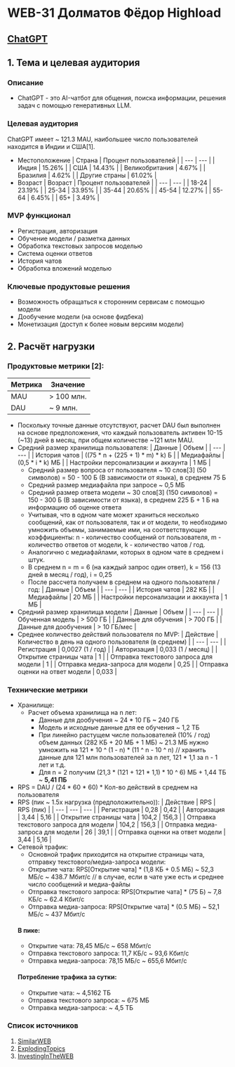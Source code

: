 # WEB-31 Долматов Фёдор Highload
## [ChatGPT](https://chatgpt.com)

## 1. Тема и целевая аудитория
### Описание
  - ChatGPT - это AI-чатбот для общения, поиска информации, решения задач с помощью генеративных LLM.
### Целевая аудитория
  ChatGPT имеет ~ 121.3 MAU, наибольшее число пользователей находится в Индии и США[1].
  - Местоположение
    | Страна  | Процент пользователей |
    | --- | --- |
    | Индия | 15.26% |
    | США | 14.43% |
    | Великобритания | 4.67% |
    | Бразилия | 4.62% |
    | Другие страны  | 61.02% |
  - Возраст
    | Возраст  | Процент пользователей |
    | --- | --- |
    | 18-24 | 23.19% |
    | 25-34 | 33.95% |
    | 35-44 | 20.65% |
    | 45-54 | 12.27% |
    | 55-64 | 6.45% |
    | 65+  | 3.49% |
### MVP функционал
  - Регистрация, авторизация
  - Обучение модели / разметка данных
  - Обработка текстовых запросов моделью
  - Система оценки ответов
  - История чатов
  - Обработка вложений моделью
### Ключевые продуктовые решения
  - Возможность обращаться к сторонним сервисам с помощью модели
  - Дообучение модели (на основе фидбека)
  - Монетизация (доступ к более новым версиям модели)
## 2. Расчёт нагрузки
### Продуктовые метрики [2]:
  | Метрика  | Значение |
  | --- | --- |
  | MAU | > 100 млн. |
  | DAU | ~ 9 млн. |
  - Поскольку точные данные отсутствуют, расчет DAU был выполнен на основе предположения, что каждый пользователь активен 10-15 (~13) дней в месяц, при общем количестве ~121 млн MAU.
- Средний размер хранилища пользователя:
  | Данные  | Объем |
  | --- | --- |
  | История чатов | ((75 * n + (225 + 1) * m) * k) Б  |
  | Медиафайлы | (0,5 * i * k) МБ |
  | Настройки персонализации и аккаунта | 1 МБ |
  - Средний размер вопроса от пользователя ~ 10 слов[3] (50 символов) = 50 - 100 Б (В зависимости от языка), в среднем 75 Б
  - Средний размер медиафайла при запросе ~ 0,5 МБ
  - Средний размер ответа модели ~ 30 слов[3] (150 символов) = 150 - 300 Б (В зависимости от языка), в среднем 225 Б + 1 Б на информацию об оценке ответа
  - Учитывая, что в одном чате может храниться несколько сообщений, как от пользователя, так и от модели, то необходимо умножить объемы, занимаемые ими, на соответствующие коэффициенты: n - количество сообщений от пользователя, m - количество ответов от модели, k - количество чатов / год.
  - Аналогично с медиафайлами, которых в одном чате в среднем i штук.
  - В среднем n = m = 6 (на каждый запрос один ответ), k = 156 (13 дней в месяц / год), i = 0,25
  - После рассчета получаем в среднем на одного пользователя / год:
    | Данные  | Объем |
    | --- | --- |
    | История чатов | 282 КБ |
    | Медиафайлы | 20 МБ |
    | Настройки персонализации и аккаунта | 1 МБ |
- Средний размер хранилища модели
  | Данные  | Объем |
  | --- | --- |
  | Обученная модель | > 500 ГБ |
  | Данные для обучения | > 700 ГБ |
  | Данные для дообучения | > 10 ГБ/мес |
- Среднее количество действий пользователя по MVP:
  | Действие  | Количество в день на одного пользователя (в среднем) |
  | --- | --- |
  | Регистрация | 0,0027 (1 / год) |
  | Авторизация | 0,033 (1 / месяц) |
  | Открытие страницы чата | 1 |
  | Отправка текстового запроса для модели | 1 |
  | Отправка медиа-запроса для модели | 0,25 |
  | Отправка оценки на ответ модели | 0,033 |
### Технические метрики
- Хранилище:
  - Расчет объема хранилища на n лет:
    - Данные для дообучения ~ 24 * 10 ГБ ~ 240 ГБ
    - Модель и исходные данные для ее обучения ~ 1,2 ТБ
    - При линейно растущем числе пользователей (10% / год) объем данных (282 КБ + 20 МБ + 1 МБ) ~ 21.3 МБ нужно умножить на 121 * 10 ^ (1 - n) * (11 ^ n - 10 ^ n) // хранить данные для 121 млн пользователей за n лет, 121 * 1,1 за n - 1 лет и т.д.
    - Для n = 2 получим (21,3 * (121 + 121 * 1,1) * 10 ^ 6) МБ + 1,44 ТБ ~ **5,41 ПБ**
- RPS = DAU / (24 * 60 * 60) * Кол-во действий в среднем на пользователя
- RPS (пик ~ 1.5х нагрузка (предположительно)):
  | Действие  | RPS | RPS (пик) |
  | --- | --- | --- |
  | Регистрация | 0,28 | 0,42 |
  | Авторизация | 3,44 | 5,16 |
  | Открытие страницы чата | 104,2 | 156,3 |
  | Отправка текстового запроса для модели | 104,2 | 156,3 |
  | Отправка медиа-запроса для модели | 26 | 39,1 |
  | Отправка оценки на ответ модели | 3,44 | 5,16 |
- Сетевой трафик:
  - Основной трафик приходится на открытие страницы чата, отправку текстового/медиа-запроса модели:
  - Открытие чата: RPS[Открытие чата] * (1,8 КБ + 0.5 МБ) ~ 52,3 МБ/c ~ 438.7 Мбит/c // в случае, если в чате уже есть и среднее число сообщений и медиа-файлы
  - Отправка текстового запроса: RPS[Открытие чата] * (75 Б) ~ 7,8 КБ/c ~ 62.4 Кбит/c
  - Отправка медиа-запроса: RPS[Открытие чата] * (0.5 МБ) ~ 52,1 МБ/c ~ 437 Мбит/c
  #### В пике:
  - Открытие чата: 78,45 МБ/c ~ 658 Мбит/c
  - Отправка текстового запроса: 11,7 КБ/c ~ 93,6 Кбит/c
  - Отправка медиа-запроса: 78,15 МБ/c ~ 655,6 Мбит/c
  #### Потребление трафика за сутки:
  - Открытие чата: ~ 4,5162 ТБ
  - Отправка текстового запроса: ~ 675 МБ
  - Отправка медиа-запроса: ~ 4,5 ТБ
### Список источников
1. [SimilarWEB](https://pro.similarweb.com/#/digitalsuite/websiteanalysis/overview/website-performance/*/999/1m?webSource=Total&key=chat.openai.com)
2. [ExplodingTopics](https://explodingtopics.com/blog/chatgpt-users)
3. [InvestingInTheWEB](https://investingintheweb.com/education/chatgpt-statistics/)
